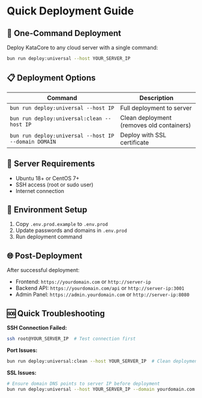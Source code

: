 # Quick Deployment Guide

## 🚀 One-Command Deployment

Deploy KataCore to any cloud server with a single command:

```bash
bun run deploy:universal --host YOUR_SERVER_IP
```

## 📋 Deployment Options

| Command | Description |
|---------|-------------|
| `bun run deploy:universal --host IP` | Full deployment to server |
| `bun run deploy:universal:clean --host IP` | Clean deployment (removes old containers) |
| `bun run deploy:universal --host IP --domain DOMAIN` | Deploy with SSL certificate |

## 🔧 Server Requirements

- Ubuntu 18+ or CentOS 7+
- SSH access (root or sudo user)
- Internet connection

## 📝 Environment Setup

1. Copy `.env.prod.example` to `.env.prod`
2. Update passwords and domains in `.env.prod`
3. Run deployment command

## 🌐 Post-Deployment

After successful deployment:
- Frontend: `https://yourdomain.com` or `http://server-ip`
- Backend API: `https://yourdomain.com/api` or `http://server-ip:3001`
- Admin Panel: `https://admin.yourdomain.com` or `http://server-ip:8080`

## 🆘 Quick Troubleshooting

**SSH Connection Failed:**
```bash
ssh root@YOUR_SERVER_IP  # Test connection first
```

**Port Issues:**
```bash
bun run deploy:universal:clean --host YOUR_SERVER_IP  # Clean deployment
```

**SSL Issues:**
```bash
# Ensure domain DNS points to server IP before deployment
bun run deploy:universal --host YOUR_SERVER_IP --domain yourdomain.com
```
